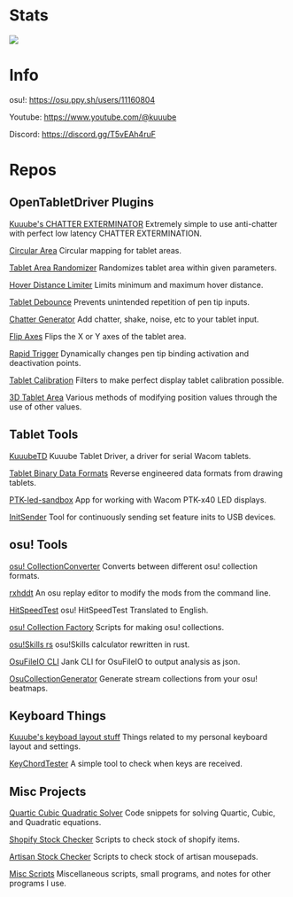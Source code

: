 # Stats

![](https://github-readme-stats-one-bice.vercel.app/api?username=Kuuuube&include_all_commits=true&show_icons=true&title_color=a500ff&text_color=a500ff&icon_color=a500ff&hide_border=true&bg_color=00000000)

# Info

osu!: https://osu.ppy.sh/users/11160804

Youtube: https://www.youtube.com/@kuuube

Discord: https://discord.gg/T5vEAh4ruF

# Repos

## OpenTabletDriver Plugins

[Kuuube's CHATTER EXTERMINATOR](https://github.com/Kuuuube/Kuuube-s-CHATTER-EXTERMINATOR) Extremely simple to use anti-chatter with perfect low latency CHATTER EXTERMINATION.

[Circular Area](https://github.com/Kuuuube/Circular_Area) Circular mapping for tablet areas.

[Tablet Area Randomizer](https://github.com/Kuuuube/Tablet_Area_Randomizer) Randomizes tablet area within given parameters.

[Hover Distance Limiter](https://github.com/Kuuuube/Hover_Distance_Limiter) Limits minimum and maximum hover distance.

[Tablet Debounce](https://github.com/Kuuuube/Tablet_Debounce) Prevents unintended repetition of pen tip inputs.

[Chatter Generator](https://github.com/Kuuuube/Chatter_Generator) Add chatter, shake, noise, etc to your tablet input.

[Flip Axes](https://github.com/Kuuuube/Flip_Axes) Flips the X or Y axes of the tablet area.

[Rapid Trigger](https://github.com/Kuuuube/Rapid_Trigger) Dynamically changes pen tip binding activation and deactivation points.

[Tablet Calibration](https://github.com/Kuuuube/Tablet_Calibration) Filters to make perfect display tablet calibration possible.

[3D Tablet Area](https://github.com/Kuuuube/3D_Tablet_Area) Various methods of modifying position values through the use of other values.

## Tablet Tools

[KuuubeTD](https://github.com/Kuuuube/KuuubeTD) Kuuube Tablet Driver, a driver for serial Wacom tablets.

[Tablet Binary Data Formats](https://github.com/Kuuuube/tablet_binary_data_formats) Reverse engineered data formats from drawing tablets.

[PTK-led-sandbox](https://github.com/Kuuuube/PTK-led-sandbox) App for working with Wacom PTK-x40 LED displays.

[InitSender](https://github.com/Kuuuube/InitSender) Tool for continuously sending set feature inits to USB devices.

## osu! Tools

[osu! CollectionConverter](https://github.com/Kuuuube/osu_CollectionConverter) Converts between different osu! collection formats.

[rxhddt](https://github.com/Kuuuube/rxhddt) An osu replay editor to modify the mods from the command line.

[HitSpeedTest](https://github.com/Kuuuube/HitSpeedTest) osu! HitSpeedTest Translated to English.

[osu! Collection Factory](https://github.com/Kuuuube/osu_collection_factory) Scripts for making osu! collections.

[osu!Skills rs](https://github.com/Kuuuube/osu_skills_rs) osu!Skills calculator rewritten in rust.

[OsuFileIO CLI](https://github.com/Kuuuube/OsuFileIO_CLI) Jank CLI for OsuFileIO to output analysis as json.

[OsuCollectionGenerator](https://github.com/Kuuuube/OsuCollectionGenerator) Generate stream collections from your osu! beatmaps. 

## Keyboard Things

[Kuuube's keyboad layout stuff](https://github.com/Kuuuube/kuuube_keyboard_layout_stuff) Things related to my personal keyboard layout and settings. 

[KeyChordTester](https://github.com/Kuuuube/KeyChordTester) A simple tool to check when keys are received. 

## Misc Projects

[Quartic Cubic Quadratic Solver](https://github.com/Kuuuube/Quartic_Cubic_Quadratic_Solver) Code snippets for solving Quartic, Cubic, and Quadratic equations. 

[Shopify Stock Checker](https://github.com/Kuuuube/Shopify_Stock_Checker) Scripts to check stock of shopify items. 

[Artisan Stock Checker](https://github.com/Kuuuube/Artisan_Stock_Checker) Scripts to check stock of artisan mousepads. 

[Misc Scripts](https://github.com/Kuuuube/Misc_Scripts) Miscellaneous scripts, small programs, and notes for other programs I use.